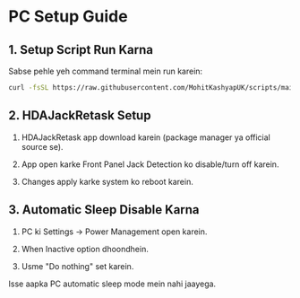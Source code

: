 # PC Setup Guide

## 1. Setup Script Run Karna
Sabse pehle yeh command terminal mein run karein:

```bash
curl -fsSL https://raw.githubusercontent.com/MohitKashyapUK/scripts/main/Shell%20Script/setup.sh | bash
```

## 2. HDAJackRetask Setup

1. HDAJackRetask app download karein (package manager ya official source se).


2. App open karke Front Panel Jack Detection ko disable/turn off karein.


3. Changes apply karke system ko reboot karein.


## 3. Automatic Sleep Disable Karna

1. PC ki Settings → Power Management open karein.


2. When Inactive option dhoondhein.


3. Usme "Do nothing" set karein.

Isse aapka PC automatic sleep mode mein nahi jaayega.
